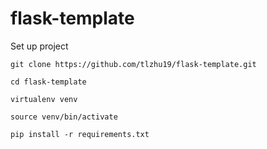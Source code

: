 # flask-template

Set up project
```
git clone https://github.com/tlzhu19/flask-template.git

cd flask-template

virtualenv venv

source venv/bin/activate

pip install -r requirements.txt
```
